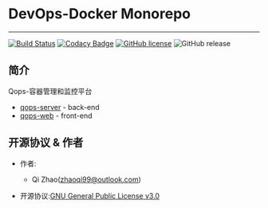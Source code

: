 # DevOps-Docker Monorepo

---

[![Build Status](https://www.travis-ci.com/ZhaoQi99/DevOps-Docker.svg?branch=master)](https://www.travis-ci.com/ZhaoQi99/DevOps-Docker)
[![Codacy Badge](https://api.codacy.com/project/badge/Grade/ee5d0f2f125b41ec9c27b7b98ff134cb)](https://www.codacy.com/manual/ZhaoQi99/DevOps-Docker?utm_source=github.com&utm_medium=referral&utm_content=ZhaoQi99/DevOps-Docker&utm_campaign=Badge_Grade)
[![GitHub license](https://img.shields.io/github/license/ZhaoQi99/DevOps-Docker)](https://github.com/ZhaoQi99/DevOps-Docker/blob/master/LICENSE)
![GitHub release](https://img.shields.io/github/v/release/ZhaoQi99/DevOps-Docker.svg?style=plastic)

## 简介

Qops-容器管理和监控平台

- [qops-server](./qops_server) - back-end
- [qops-web](./qops_web) - front-end

## 开源协议 & 作者

- 作者:

  - Qi Zhao([zhaoqi99@outlook.com](mailto:zhaoqi99@outlook.com))

- 开源协议:[GNU General Public License v3.0](https://github.com/ZhaoQi99/DevOps-Docker/blob/master/LICENSE)
